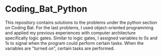 # Coding_Bat_Python
This repository contains solutions to the problems under the python section on Coding Bat. For the last problems, I used object-oriented programming and applied my previous experiences with computer architecture specifically logic gates.  Similar to logic gates, I assigned variables to 0s and 1s to signal when the program could perform certain tasks. When the variables are "turned on", certain tasks are performed. 

